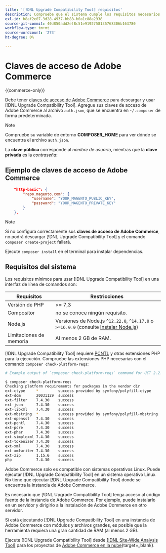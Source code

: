 ```yaml
---
title: '[!DNL Upgrade Compatibility Tool] requisitos'
description: Compruebe que el sistema cumple los requisitos necesarios para ejecutar  [!DNL Upgrade Compatibility Tool]  en una interfaz de línea de comandos para el proyecto de Adobe Commerce.
exl-id: b8af2e07-3d28-4937-bb88-b0a1c88a2938
source-git-commit: 40d850add2ef8c51e9192758135768306b163780
workflow-type: tm+mt
source-wordcount: '273'
ht-degree: 0%

---
```


# Claves de acceso de Adobe Commerce

{{commerce-only}}

Debe tener [claves de acceso de Adobe Commerce](https://developer.adobe.com/commerce/marketplace/guides/sellers/profile-information/#access-keys) para descargar y usar [!DNL Upgrade Compatibility Tool]. Agregue sus claves de acceso de Adobe Commerce al archivo `auth.json`, que se encuentra en `~/.composer` de forma predeterminada.

>[!NOTE]
>
>Compruebe su variable de entorno **COMPOSER_HOME** para ver dónde se encuentra el archivo `auth.json`.

La **clave pública** corresponde al _nombre de usuario_, mientras que la **clave privada** es la _contraseña_:

## Ejemplo de claves de acceso de Adobe Commerce

```json
    "http-basic": {
        "repo.magento.com": {
            "username": "YOUR_MAGENTO_PUBLIC_KEY",
            "password": "YOUR_MAGENTO_PRIVATE_KEY"
        }
    },
```

>[!NOTE]
>
> Si no configura correctamente sus **claves de acceso de Adobe Commerce**, no podrá descargar [!DNL Upgrade Compatibility Tool] y el comando `composer create-project` fallará.

Ejecute `composer install` en el terminal para instalar dependencias.

## Requisitos del sistema

Los requisitos mínimos para usar [!DNL Upgrade Compatibility Tool] en una interfaz de línea de comandos son:

| **Requisitos** | **Restricciones** |
|----------------|-----------------|
| Versión de PHP | >= 7,3 |
| Compositor | no se conoce ningún requisito. |
| Node.js | Versiones de Node.js `^12.22.0`, `^14.17.0` o `>=16.0.0` (consulte [Instalar Node.js](https://nodejs.org/en/learn/getting-started/how-to-install-nodejs)) |
| Limitaciones de memoria | Al menos 2 GB de RAM. |

[!DNL Upgrade Compatibility Tool] requiere [PCNTL](https://www.php.net/manual/en/book.pcntl.php) y otras extensiones PHP para la ejecución. Compruebe las extensiones PHP necesarias con el comando `composer check-platform-reqs`:

```bash
# Example output of `composer check-platform-reqs` command for UCT 2.2.6 and PHP 7.4:

$ composer check-platform-reqs
Checking platform requirements for packages in the vendor dir
ext-ctype     *         success provided by symfony/polyfill-ctype
ext-dom       20031129  success
ext-filter    7.4.30    success
ext-json      7.4.30    success
ext-libxml    7.4.30    success
ext-mbstring  *         success provided by symfony/polyfill-mbstring
ext-openssl   7.4.30    success
ext-pcntl     7.4.30    success
ext-pcre      7.4.30    success
ext-phar      7.4.30    success
ext-simplexml 7.4.30    success
ext-tokenizer 7.4.30    success
ext-xml       7.4.30    success
ext-xmlwriter 7.4.30    success
ext-zip       1.15.6    success
php           7.4.30    success
```

Adobe Commerce solo es compatible con sistemas operativos Linux. Puede ejecutar [!DNL Upgrade Compatibility Tool] en un sistema operativo Linux. No tiene que ejecutar [!DNL Upgrade Compatibility Tool] donde se encuentra la instancia de Adobe Commerce.

Es necesario que [!DNL Upgrade Compatibility Tool] tenga acceso al código fuente de la instancia de Adobe Commerce. Por ejemplo, puede instalarlo en un servidor y dirigirlo a la instalación de Adobe Commerce en otro servidor.

Si está ejecutando [!DNL Upgrade Compatibility Tool] en una instancia de Adobe Commerce con módulos y archivos grandes, es posible que la herramienta requiera una gran cantidad de RAM (al menos 2 GB).

Ejecute [!DNL Upgrade Compatibility Tool] desde [[!DNL Site-Wide Analysis Tool]](https://experienceleague.adobe.com/docs/commerce-operations/upgrade-guide/upgrade-compatibility-tool/use-upgrade-compatibility-tool/integrate-analysis-tool.html) para los proyectos de [Adobe Commerce en la nube](https://experienceleague.adobe.com/docs/commerce-cloud-service/user-guide/project/overview.html){target=_blank}.
